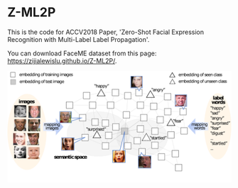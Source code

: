 # Z-ML2P
This is the code for ACCV2018 Paper, 'Zero-Shot Facial Expression Recognition with Multi-Label Label Propagation'.

You can download FaceME dataset from this page: https://zijialewislu.github.io/Z-ML2P/. 

![image](res/figure1.png)

